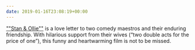 ```yaml
---
date: 2019-01-16T23:08:19+00:00
---
```


[""Stan & Ollie""](https://www.imdb.com/title/tt3385524/) is a love letter to two comedy maestros and their enduring friendship. With hilarious support from their wives (“two double acts for the price of one”), this funny and heartwarming film is not to be missed.

